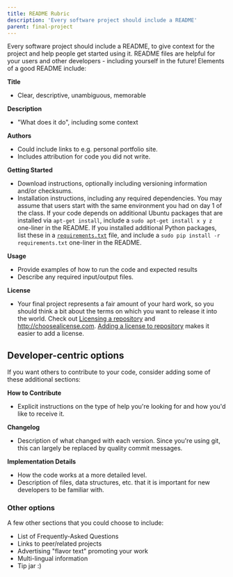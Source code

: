 ```yaml
---
title: README Rubric
description: 'Every software project should include a README'
parent: final-project
---
```


Every software project should include a README, to give context for the project and help people get started using it.
README files are helpful for your users and other developers - including yourself in the future!
Elements of a good README include:

**Title**

* Clear, descriptive, unambiguous, memorable

**Description**

* "What does it do", including some context

**Authors**

* Could include links to e.g. personal portfolio site.
* Includes attribution for code you did not write.

**Getting Started**

* Download instructions, optionally including versioning information and/or checksums.
* Installation instructions, including any required dependencies. You may assume that users start with the same environment you had on day 1 of the class. If your code depends on additional Ubuntu packages that are installed via `apt-get install`, include a `sudo apt-get install x y z` one-liner in the README. If you installed additional Python packages, list these in a [`requirements.txt`](https://pip.pypa.io/en/stable/user_guide/#requirements-files) file, and include a `sudo pip install -r requirements.txt` one-liner in the README.

**Usage**

* Provide examples of how to run the code and expected results
* Describe any required input/output files.

**License**

* Your final project represents a fair amount of your hard work, so you should think a bit about the terms on which you want to release it into the world. Check out [Licensing a repository](https://help.github.com/articles/licensing-a-repository/) and <http://choosealicense.com>. [Adding a license to repository](https://help.github.com/articles/adding-a-license-to-a-repository/) makes it easier to add a license.

## Developer-centric options

If you want others to contribute to your code, consider adding some of these
additional sections:

**How to Contribute**

* Explicit instructions on the type of help you're looking for and how you'd like to receive it.

**Changelog**

* Description of what changed with each version. Since you're using git, this can largely be replaced by quality commit messages.

**Implementation Details**

* How the code works at a more detailed level.
* Description of files, data structures, etc. that it is important for new developers to be familiar with.

### Other options

A few other sections that you could choose to include:

* List of Frequently-Asked Questions
* Links to peer/related projects
* Advertising "flavor text" promoting your work
* Multi-lingual information
* Tip jar :)
